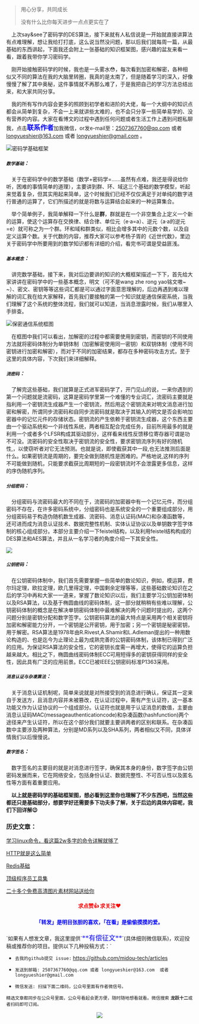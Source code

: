 > 用心分享，共同成长
>
> 没有什么比你每天进步一点点更实在了

&emsp;上次say&see了密码学的DES算法，接下来就有人私信说是一开始就直接讲算法有点难理解，想让我给打打底，这么说当然没问题，那以后我们就每周一篇，从最基础的东西讲起，下面我还会附上一张基础的知识框架图，感兴趣的盆友来看一看，跟着我带你学习密码学。

&emsp;刚开始接触密码学的时候，我也是一头雾水😳，每次看到加密和解密，各种相似又不同的算法在我的大脑里转圈，我真的是太南了，但是随着学习的深入，好像慢慢了解了其中奥秘，这件事情就不再那么难了，于是我把自己的学习方法总结出来，和大家共同分享。

&emsp;我的所有写作内容会更多的照顾到初学者和进阶的大佬，每一个大纲中的知识点都会从简单到复杂，不会一上来就讲些太难的，也不会只分享一些简单易学的、没有营养的内容。大家在看博文的过程中遇到任何问题或者生活工作上遇到问题私聊我，点击<font face="宋体" color=blue size=4>**联系作者**</font>加我微信，or发e-mail至：2507367760@qq.com 或者 longyueshier@163.com  或者 longyueshier@gmail.com 。

![密码学基础框架](https://img-blog.csdnimg.cn/20200114112358986.jpg?x-oss-process=image/watermark,type_ZmFuZ3poZW5naGVpdGk,shadow_10,text_aHR0cHM6Ly9ibG9nLmNzZG4ubmV0L3FxXzMzODI4NzM4,size_16,color_FFFFFF,t_70)

##### `数学基础`：

&emsp;关于在密码学中的数学基础（数学+密码学=......虽然有点难，我还是得说给你听，困难的事情简单的道理），主要讲到群、环、域这三个基础的数学模型，听起来觉着复杂，但其实用起来简单，这个时候我们已经不仅仅满足于对单纯的数字进行普通的运算了，它们所描述的就是将数与运算结合起来的一种运算集合。

&emsp;举个简单例子，我简单解释一下什么是**群**，群就是在一个非空集合上定义一个新的运算，使这个运算存在交换律、结合律、单位元（e·a=a）、逆元（a·a的逆元=e）就可称之为一个群。环和域和群类似，相比会增多其中的元数个数，以及自定义运算个数。关于代数的内容，推荐大家可以参考杨子胥的《近世代数》，里边关于密码学中所要用到的数学知识都有详细的介绍，看完书可谓是受益匪浅。

##### `基本概念`：

&emsp;讲完数学基础，接下来，我对后边要讲的知识的大概框架描述一下下，首先给大家讲讲在密码学中的一些基本概念，明文（可不是wang zhe rong yao铭文嗷~ ~）、密文、密钥等等这些词汇都是可以通过字面意思理解的，后边再遇到难以理解的词汇我在给大家解释，首先我们要接触的第一个知识就是通信保密系统，当我们理解了这个系统的整体流程，我们就可以知道，当消息泄露时候，我们从哪里入手排查。


![保密通信系统框图](https://img-blog.csdnimg.cn/20200114142633975.png?x-oss-process=image/watermark,type_ZmFuZ3poZW5naGVpdGk,shadow_10,text_aHR0cHM6Ly9ibG9nLmNzZG4ubmV0L3FxXzMzODI4NzM4,size_16,color_FFFFFF,t_70)

&emsp;在框图中我们可以看出，加解密的过程中都需要使用到密钥，而密钥的不同使用方法就将密码体制分为单钥体制（加密解密使用同一密钥）和双钥体制（使用不同密钥进行加密和解密），而对于不同的加密结果，都存在多种密码攻击方式，至于这里的具体内容，下次我们来详细解释。

##### `流密码`：

&emsp;了解完这些基础，我们就算是正式进军密码学了，开门见山的说，一来你遇到的第一个问题就是流密码，这算是密码学里第一个难懂的专业词汇，流密码主要就是指利用一个密钥流生成器产生一个密钥流，然后用这个密钥流来对明文消息进行加密和解密，所谓同步流密码和自同步流密码就是取决于其输入的明文是否会影响加密器中的记忆元件的存储状态。密钥流的产生依赖于密钥流生成器，这个东西主要由一个驱动系统和一个非线性系统，两者相互配合完成任务，目前所用最多的就是利用一个或者多个LFSR构成其驱动部分，这样看来线性反馈移位寄存器可谓是功不可没。流密码的安全性取决于密钥流的安全性，要求密钥流序列有好的随机性,，以使窃听者对它无法预测。也就是说，即使截获其中一段,也无法推测后面是什么。如果密钥流是周期的，要完全做到随机性是困难的。严格地说,这样的序列不可能做到随机，只能要求截获比周期短的一段密钥流时不会泄露更多信息，这样的序伪随机序列。

##### `分组密码`：

&emsp;分组密码与流密码最大的不同在于，流密码的加密器中有一个记忆元件，而分组密码不存在，在许多密码系统中，分组密码也是系统安全的一个重要组成部分，用分组密码易于构造伪随机数生成器、流密码、消息认证码(MAC)和杂凑函数等，还可进而成为消息认证技术、数据完整性机制、实体认证协议以及单钥数字签字体制的核心组成部分。本部分主要介绍一下feistel结构，以及利用feistel结构构成的DES算法和AES算法，并且从一名学习者的角度介绍一下其安全性。

![](https://img-blog.csdnimg.cn/20200114194655574.jpg)


##### `公钥密码`：
&emsp;在公钥密码体制中，我们首先需要掌握一些简单的数论知识，例如，模运算，费尔玛定理，欧拉定理，欧几里得定理，中国剩余定理等等，这些基础数论知识在之后的学习中再和大家一一道来，掌握了数论知识以后，我们主要学习公钥加密体制以及RSA算法，以及基于椭圆曲线的密码体制，这一部分就稍稍有些难以理解，公钥密码体制的概念是在解决单钥密码体制中最难解决的两个问题时提出的，这两个问题分别是密钥分配和数字签字。公钥密码算法的最大特点是采用两个相关密钥将加密和解密能力分开，一个密钥是公开密钥，用于加密；另一个密钥是秘密密钥，用于解密。RSA算法是1978年由R.Rivest,A.Shamir和L.Adleman提出的一种用数论构造的、也是迄今为止理论上最为成熟完善的公钥密码体制，该体制已得到广泛的应用。为保证RSA算法的安全性，它的密钥长度需一再增大，使得它的运算负担越来越大。相比之下，椭圆曲线密码体制ECC可用短得多的密钥获得同样的安全性，因此具有广泛的应用前景。ECC已被IEEE公钥密码标准P1363采用。

##### `消息认证与杂凑算法`：

&emsp;关于消息认证机制呢，简单来说就是对所接受到的消息进行确认，保证其一定来自于发送方，且消息内容并未被篡改，在认证过程中，需有产生认证符，这一基本功能又作为认证协议的一个组成部分。认证符也就是用于认证消息的数值，主要由消息认证码MAC(messageauthenticationcode)和杂凑函数(hashfunction)两个途径来产生认证符，所以在这个部分我们就要主要讲两者的区别和联系。在杂凑函数中主要涉及两种算法，分别是MD系列以及SHA系列，两者相似又不同，具体详情我们以后慢慢说。

##### `数字签名`：

&emsp;数字签名的主要目的就是对消息进行签字，确保其本身的身份，数字签字由公钥密码发展而来，它在网络安全，包括身份认证、数据完整性、不可否认性以及匿名性等方面有着重要应用。

&emsp;**以上就是密码学的基础框架图，想必看到这里你也理解了不少东西吧，当然这些都还只是基础部分，想要学好还需要多下功夫多了解，关于后边的具体内容呢，我们下回详解😉**
### 历史文章：

[学习linux命令，看这篇2w多字的命令详解就够了](https://mp.weixin.qq.com/s/nMTsD2y_drV971RxdE1a5g) 

[HTTP就是这么简单](https://mp.weixin.qq.com/s/V0_fcjr9t-lyqy2qyg6MWw)

[Redis基础](https://mp.weixin.qq.com/s/OZRGLGk3MkdkwaNliITTUQ)

[顶级程序员工具集](https://mp.weixin.qq.com/s/Sel5ySSh0YJXdQ6KExQxyw)

[二十多个免费高清图片素材网站送给你](https://mp.weixin.qq.com/s/pcMWdKh9cFMS75sAxgCrWg)

<h4   style="color:red;text-align:center">求点赞👍  求关注❤️ </h4>
<h4   style="color:blue;text-align:center">「转发」是明目张胆的喜欢，「在看」是偷偷摸摸的爱。</h4>
`如果有人想发文章，我这里提供`<font face="宋体" color=blue size=4>**有偿征文**</font>`(具体细则微信联系)，欢迎投稿或推荐你的项目。提供以下几种投稿方式：`

- `去我的github提交 issue:` https://github.com/midou-tech/articles

- `发送到邮箱: 2507367760@qq.com 或者 longyueshier@163.com  或者 longyueshier@gmail.com`

- `微信发送: 扫描下面二维码，公众号里面有作者微信号。`

`精选文章都同步在公众号里面，公众号看起会更方便，随时随地想看就看。微信搜索` **`龙跃十二`**`或者扫码即可订阅。`

<p align="center"><image src="https://tva1.sinaimg.cn/large/006tNbRwly1galsp9a07kj30p00dwae3.jpg" ></image></p>












































































































































































































































































































&emsp;